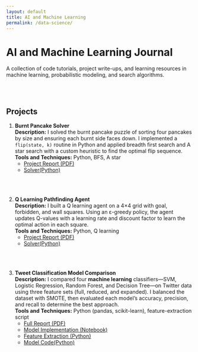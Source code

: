 ```yaml
---
layout: default
title: AI and Machine Learning
permalink: /data-science/
---
```


#  AI and Machine Learning Journal

A collection of code tutorials, project write-ups, and learning resources in machine learning, probabilistic modeling, and search algorithms.
<!--
## Learning

Begin here for theory notes, tutorials and lecture materials:  
* [Data Science Learning Resources →](/data-science/learning/)
-->
<br><br>

## Projects

1. **Burnt Pancake Solver**  
   **Description:** I solved the burnt pancake puzzle of sorting four pancakes by size and ensuring each burnt side faces down. I implemented a `flip(state, k)` routine in Python and applied breadth first search and A star search with a custom heuristic to find the optimal flip sequence.  
   **Tools and Techniques:** Python, BFS, A star  
   * [Project Report (PDF)](../data-science/works/Burnt_Pancake/Burnt_Pancake.pdf)
   * [Solver(Python)](../data-science/works/Burnt_Pancake/burnt_pancake.py)
     
<br><br>

2. **Q Learning Pathfinding Agent**  
   **Description:** I built a Q learning agent on a 4×4 grid with goal, forbidden, and wall squares. Using an ε-greedy policy, the agent updates Q-values with a learning rate and discount factor to learn the optimal action in each square.  
   **Tools and Techniques:** Python, Q learning  
   * [Project Report (PDF)](../data-science/Q-learn/Qlearn.pdf)
   * [Solver(Python)](../data-science/Q-learn/qlearn.py)
     
<br><br>

3. **Tweet Classification Model Comparison**  
   **Description:** I compared four **machine learning** classifiers—SVM, Logistic Regression, Random Forest, and Decision Tree—on Twitter data using three feature sets (full, reduced, and expanded). I balanced the dataset with SMOTE, then evaluated each model’s accuracy, precision, and recall to determine the best approach.  
   **Tools and Techniques:** Python (pandas, scikit-learn), feature-extraction script  
   * [Full Report (PDF)](data-science/works/x_classification/hw1report%20(1).pdf)
   * [Model Implementation (Notebook)](.../data-science/works/x_classification/hw1.ipynb)
   * [Feature Extraction (Python)](.../data-science/works/x_classification/get_feature.py)
   * [Model Code(Python)](.../data-science/works/x_classification/x_class.py)

